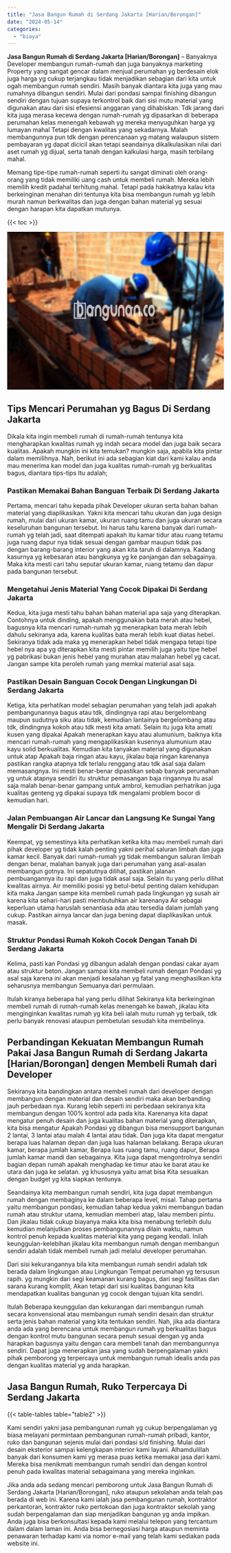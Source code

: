 ```yaml
---
title: "Jasa Bangun Rumah di Serdang Jakarta [Harian/Borongan]"
date: "2024-05-14"
categories: 
  - "biaya"
---
```


**Jasa Bangun Rumah di Serdang Jakarta \[Harian/Borongan\]** – Banyaknya Developer membangun rumah-rumah dan juga banyaknya marketing Property yang sangat gencar dalam menjual perumahan yg berdesain elok juga harga yg cukup terjangkau tidak menjadikan sebagian dari kita untuk ogah membangun rumah sendiri. Masih banyak diantara kita juga yang mau rumahnya dibangun sendiri. Mulai dari pondasi sampai finishing dibangun sendiri dengan tujuan supaya terkontrol baik dari sisi mutu material yang digunakan atau dari sisi efesiensi anggaran yang dihabiskan. Tdk jarang dari kita juga merasa kecewa dengan rumah-rumah yg dipasarkan di beberapa perumahan kelas menengah kebawah yg mereka menyuguhkan harga yg lumayan mahal Tetapi dengan kwalitas yang sekadarnya. Malah membangunnya pun tdk dengan perencanaan yg matang walaupun sistem pembayaran yg dapat dicicil akan tetapi seandainya dikalkulasikan nilai dari aset rumah yg dijual, serta tanah dengan kalkulasi harga, masih terbilang mahal.

Memang tipe-tipe rumah-rumah seperti itu sangat diminati oleh orang-orang yang tidak memiliki uang cash untuk membeli rumah. Mereka lebih memilih kredit padahal terhitung mahal. Tetapi pada hakikatnya kalau kita berkeinginan menahan diri tentunya kita bisa membangun rumah yg lebih murah namun berkwalitas dan juga dengan bahan material yg sesuai dengan harapan kita dapatkan mutunya.

{{< toc >}}

![Jasa Bangun Rumah di Serdang Jakarta [Harian/Borongan]](/images/borong-bangunan-39.png)

## Tips Mencari Perumahan yg Bagus Di Serdang Jakarta

Dikala kita ingin membeli rumah di rumah-rumah tentunya kita mengharapkan kwalitas rumah yg indah secara model dan juga baik secara kualitas. Apakah mungkin ini kita temukan? mungkin saja, apabila kita pintar dalam memilihnya. Nah, berikut ini ada sebagian kiat dari kami kalau anda mau menerima kan model dan juga kualitas rumah-rumah yg berkualitas bagus, diantara tips-tips Itu adalah;

### Pastikan Memakai Bahan Banguan Terbaik Di Serdang Jakarta

Pertama, mencari tahu kepada pihak Developer ukuran serta bahan bahan material yang diaplikasikan. Yakni kita mencari tahu ukuran dan juga design rumah, mulai dari ukuran kamar, ukuran ruang tamu dan juga ukuran secara keseluruhan bangunan tersebut. Ini harus tahu karena banyak dari rumah-rumah yg telah jadi, saat ditempati apakah itu kamar tidur atau ruang tetamu juga ruang dapur nya tidak sesuai dengan gambar maupun tidak pas dengan barang-barang interior yang akan kita taruh di dalamnya. Kadang kasurnya yg kebesaran atau bangkunya yg ke panjangan dan sebagainya. Maka kita mesti cari tahu seputar ukuran kamar, ruang tetamu dan dapur pada bangunan tersebut.

### Mengetahui Jenis Material Yang Cocok Dipakai Di Serdang Jakarta

Kedua, kita juga mesti tahu bahan bahan material apa saja yang diterapkan. Contohnya untuk dinding, apakah menggunakan bata merah atau hebel, bagusnya kita mencari rumah-rumah yg menerapkan bata merah lebih dahulu sekiranya ada, karena kualitas bata merah lebih kuat diatas hebel. Sekiranya tidak ada maka yg menerapkan hebel tidak mengapa tetapi tipe hebel nya apa yg diterapkan kita mesti pintar memilih juga yaitu tipe hebel yg pabrikasi bukan jenis hebel yang murahan atau malahan hebel yg cacat. Jangan sampe kita peroleh rumah yang memkai material asal saja.

### Pastikan Desain Banguan Cocok Dengan Lingkungan Di Serdang Jakarta

Ketiga, kita perhatikan model sebagian perumahan yang telah jadi apakah pembangunannya bagus atau tdk, dindingnya rapi atau bergelombang maupun sudutnya siku atau tidak, kemudian lantainya bergelombang atau tdk, dindingnya kokoh atau tdk mesti kita amati. Selain itu juga kita amati kusen yang dipakai Apakah menerapkan kayu atau alumunium, baiknya kita mencari rumah-rumah yang mengaplikasikan kusennya alumunium atau kayu solid berkualitas. Kemudian kita tanyakan material yang digunakan untuk atap Apakah baja ringan atau kayu, jikalau baja ringan karenanya pastikan rangka atapnya tdk terlalu renggang atau tdk asal saja dalam memasangnya. Ini mesti benar-benar dipastikan sebab banyak perumahan yg untuk atapnya sendiri itu struktur pemasangan baja ringannya itu asal saja malah benar-benar gampang untuk ambrol, kemudian perhatrikan juga kualitas genteng yg dipakai supaya tdk mengalami problem bocor di kemudian hari.

### Jalan Pembuangan Air Lancar dan Langsung Ke Sungai Yang Mengalir Di Serdang Jakarta

Keempat, yg semestinya kita perhatikan ketika kita mau membeli rumah dari pihak developer yg tidak kalah penting yakni perihal saluran limbah dan juga kamar kecil. Banyak dari rumah-rumah yg tidak membangun saluran limbah dengan benar, malahan banyak juga dari perumahan yang asal-asalan membangun gotnya. Ini sepatutnya dilihat, pastikan jalanan pembuangannya itu rapi dan juga tidak asal saja. Selain itu yang perlu dilihat kwalitas airnya. Air memiliki posisi yg betul-betul penting dalam kehidupan kita maka Jangan sampe kita membeli rumah pada lingkungan yg susah air karena kita sehari-hari pasti membutuhkan air karenanya Air sebagai keperluan utama haruslah senantiasa ada atau tersedia dalam jumlah yang cukup. Pastikan airnya lancar dan juga bening dapat diaplikasikan untuk masak.

### Struktur Pondasi Rumah Kokoh Cocok Dengan Tanah Di Serdang Jakarta

Kelima, pasti kan Pondasi yg dibangun adalah dengan pondasi cakar ayam atau struktur beton. Jangan sampai kita membeli rumah dengan Pondasi yg asal saja karena ini akan menjadi kesalahan yg fatal yang menghasilkan kita seharusnya membangun Semuanya dari permulaan.

Itulah kiranya beberapa hal yang perlu dilihat Sekiranya kita berkeinginan membeli rumah di rumah-rumah kelas menengah ke bawah, jikalau kita menginginkan kwalitas rumah yg kita beli ialah mutu rumah yg terbaik, tdk perlu banyak renovasi ataupun pembetulan sesudah kita membelinya.

## Perbandingan Kekuatan Membangun Rumah Pakai Jasa Bangun Rumah di Serdang Jakarta \[Harian/Borongan\] dengen Membeli Rumah dari Developer

Sekiranya kita bandingkan antara membeli rumah dari developer dengan membangun dengan material dan desain sendiri maka akan berbanding jauh perbedaan nya. Kurang lebih seperti ini perbedaan sekiranya kita membangun dengan 100% kontrol ada pada kita. Karenanya kita dapat mengatur penuh desain dan juga kualitas bahan material yang diterapkan, kita bisa mengatur Apakah Pondasi yg dibangun bisa mensupport bangunan 2 lantai, 3 lantai atau malah 4 lantai atau tidak. Dan juga kita dapat mengatur berapa luas halaman depan dan juga luas halaman belakang. Berapa ukuran kamar, berapa jumlah kamar, Berapa luas ruang tamu, ruang dapur, Berapa jumlah kamar mandi dan sebagainya. Kita juga dapat mengontrolnya sendiri bagian depan rumah apakah menghadap ke timur atau ke barat atau ke utara dan juga ke selatan. yg khususnya yaitu amat bisa Kita sesuaikan dengan budget yg kita siapkan tentunya.

Seandainya kita membangun rumah sendiri, kita juga dapat membangun rumah dengan membaginya ke dalam beberapa level, misal. Tahap pertama yaitu membangun pondasi, kemudian tahap kedua yakni membangun badan rumah atau struktur utama, kemudian memberi atap, lalau memberi pintu. Dan jikalau tidak cukup biayanya maka kita bisa menabung terlebih dulu kemudian melanjutkan proses pembangunannya dilain waktu, namun kontrol penuh kepada kualitas material kita yang pegang kendali. Inilah keunggulan-kelebihan jikalau kita membangun rumah dengan membangun sendiri adalah tidak membeli rumah jadi melalui developer perumahan.

Dari sisi kekurangannya bila kita membangun rumah sendiri adalah tdk berada dalam lingkungan atau Lingkungan Tempat perumahan yg tersusun rapih. yg mungkin dari segi keamanan kurang bagus, dari segi fasilitas dan sarana kurang komplit, Akan tetapi dari sisi kualitas bangunan kita mendapatkan kualitas bangunan yg cocok dengan tujuan kita sendiri.

Itulah Beberapa keunggulan dan kekurangan dari membangun rumah secara konvensional atau membangun rumah sendiri desain dan struktur serta jenis bahan material yang kita tentukan sendiri. Nah, jika ada diantara anda ada yang berencana untuk membangun rumah yg berkualitas bagus dengan kontrol mutu bangunan secara penuh sesuai dengan yg anda harapkan bagusnya yaitu dengan cara membeli tanah dan membangunnya sendiri. Dapat juga menerapkan jasa yang sudah berpengalaman yakni pihak pemborong yg terpercaya untuk membangun rumah idealis anda pas dengan kualitas material yg anda harapkan.

## Jasa Bangun Rumah, Ruko Terpercaya Di Serdang Jakarta

{{< table-tables table="table2" >}}

Kami sendiri yakni jasa pembangunan rumah yg cukup berpengalaman yg biasa melayani permintaan pembangunan rumah-rumah pribadi, kantor, ruko dan bangunan sejenis mulai dari pondasi s/d finishing. Mulai dari desain eksterior sampai kelengkapan interior kami layani. Alhamdulillah banyak dari konsumen kami yg merasa puas ketika memakai jasa dari kami. Mereka bisa menikmati membangun rumah sendiri dan dengan kontrol penuh pada kwalitas material sebagaimana yang mereka inginkan.

Jika anda ada sedang mencari pemborong untuk Jasa Bangun Rumah di Serdang Jakarta \[Harian/Borongan\], ruko ataupun sekolahan anda telah pas berada di web ini. Karena kami ialah jasa pembangunan rumah, kontraktor perkantoran, kontraktor ruko pertokoan dan juga kontraktor sekolah yang sudah berpengalaman dan siap menjadikan bangunan yg anda impikan. Anda juga bisa berkonsultasi kepada kami melalui telepon yang tercantum dalam dalam laman ini. Anda bisa bernegosiasi harga ataupun meminta penawaran terhadap kami via nomor e-mail yang telah kami sediakan pada website ini.
